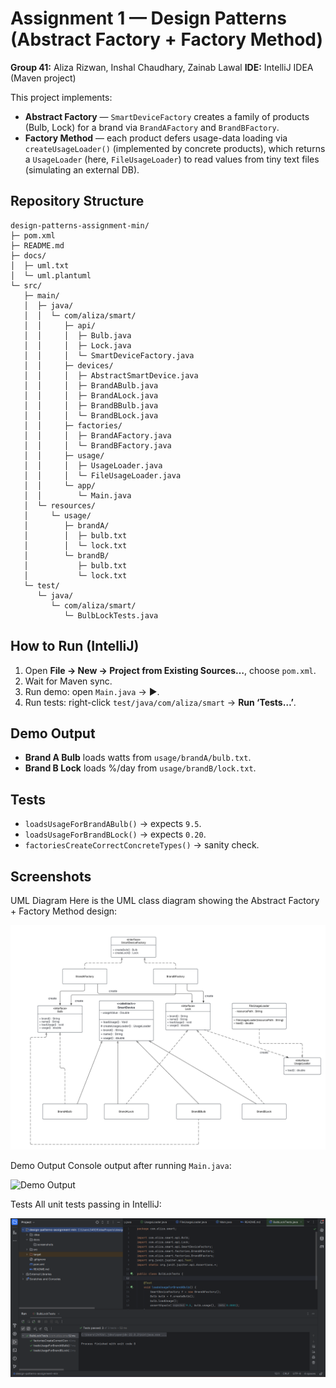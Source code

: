 # Assignment 1 — Design Patterns (Abstract Factory + Factory Method)

**Group 41:** Aliza Rizwan, Inshal Chaudhary, Zainab Lawal
**IDE:** IntelliJ IDEA (Maven project)

This project implements:

- **Abstract Factory** — `SmartDeviceFactory` creates a family of products (Bulb, Lock) for a brand via `BrandAFactory` and `BrandBFactory`.
- **Factory Method** — each product defers usage-data loading via `createUsageLoader()` (implemented by concrete products), which returns a `UsageLoader` (here, `FileUsageLoader`) to read values from tiny text files (simulating an external DB).

## Repository Structure
```text
design-patterns-assignment-min/
├─ pom.xml
├─ README.md
├─ docs/
│  ├─ uml.txt
│  └─ uml.plantuml
└─ src/
   ├─ main/
   │  ├─ java/
   │  │  └─ com/aliza/smart/
   │  │     ├─ api/
   │  │     │  ├─ Bulb.java
   │  │     │  ├─ Lock.java
   │  │     │  └─ SmartDeviceFactory.java
   │  │     ├─ devices/
   │  │     │  ├─ AbstractSmartDevice.java
   │  │     │  ├─ BrandABulb.java
   │  │     │  ├─ BrandALock.java
   │  │     │  ├─ BrandBBulb.java
   │  │     │  └─ BrandBLock.java
   │  │     ├─ factories/
   │  │     │  ├─ BrandAFactory.java
   │  │     │  └─ BrandBFactory.java
   │  │     ├─ usage/
   │  │     │  ├─ UsageLoader.java
   │  │     │  └─ FileUsageLoader.java
   │  │     └─ app/
   │  │        └─ Main.java
   │  └─ resources/
   │     └─ usage/
   │        ├─ brandA/
   │        │  ├─ bulb.txt
   │        │  └─ lock.txt
   │        └─ brandB/
   │           ├─ bulb.txt
   │           └─ lock.txt
   └─ test/
      └─ java/
         └─ com/aliza/smart/
            └─ BulbLockTests.java
```
## How to Run (IntelliJ)
1. Open **File → New → Project from Existing Sources…**, choose `pom.xml`.
2. Wait for Maven sync.
3. Run demo: open `Main.java` → ▶.
4. Run tests: right-click `test/java/com/aliza/smart` → **Run ‘Tests…’**.

## Demo Output
- **Brand A Bulb** loads watts from `usage/brandA/bulb.txt`.
- **Brand B Lock** loads %/day from `usage/brandB/lock.txt`.

## Tests
- `loadsUsageForBrandABulb()` → expects `9.5`.
- `loadsUsageForBrandBLock()` → expects `0.20`.
- `factoriesCreateCorrectConcreteTypes()` → sanity check.

## Screenshots
UML Diagram
Here is the UML class diagram showing the Abstract Factory + Factory Method design:

![UML Diagram](design-patterns-assignment-min/docs/screenshots/uml.png)

Demo Output
Console output after running `Main.java`:

![Demo Output](design-patterns-assignment-min/docs/screenshots/demo-output.png)

Tests
All unit tests passing in IntelliJ:

![Tests Passing](design-patterns-assignment-min/docs/screenshots/tests-pass.png)
